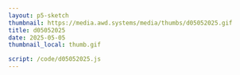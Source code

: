 ```yaml
---
layout: p5-sketch
thumbnail: https://media.awd.systems/media/thumbs/d05052025.gif
title: d05052025
date: 2025-05-05
thumbnail_local: thumb.gif

script: /code/d05052025.js
---
```

